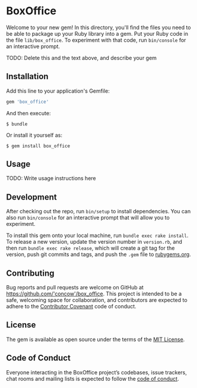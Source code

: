 # BoxOffice

Welcome to your new gem! In this directory, you'll find the files you need to be able to package up your Ruby library into a gem. Put your Ruby code in the file `lib/box_office`. To experiment with that code, run `bin/console` for an interactive prompt.

TODO: Delete this and the text above, and describe your gem

## Installation

Add this line to your application's Gemfile:

```ruby
gem 'box_office'
```

And then execute:

    $ bundle

Or install it yourself as:

    $ gem install box_office

## Usage

TODO: Write usage instructions here

## Development

After checking out the repo, run `bin/setup` to install dependencies. You can also run `bin/console` for an interactive prompt that will allow you to experiment.

To install this gem onto your local machine, run `bundle exec rake install`. To release a new version, update the version number in `version.rb`, and then run `bundle exec rake release`, which will create a git tag for the version, push git commits and tags, and push the `.gem` file to [rubygems.org](https://rubygems.org).

## Contributing

Bug reports and pull requests are welcome on GitHub at https://github.com/'concow'/box_office. This project is intended to be a safe, welcoming space for collaboration, and contributors are expected to adhere to the [Contributor Covenant](http://contributor-covenant.org) code of conduct.

## License

The gem is available as open source under the terms of the [MIT License](https://opensource.org/licenses/MIT).

## Code of Conduct

Everyone interacting in the BoxOffice project’s codebases, issue trackers, chat rooms and mailing lists is expected to follow the [code of conduct](https://github.com/'concow'/box_office/blob/master/CODE_OF_CONDUCT.md).
